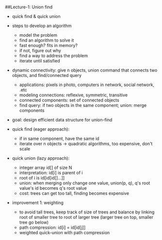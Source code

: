 ##Lecture-1: Union find
* quick find & quick union
* steps to develop an algorithm
	* model the problem
	* find an algorithm to solve it
	* fast enough? fits in memory?
	* if not, figure out why
	* find a way to address the problem
	* iterate until satisfied
* dynamic connectivity: give n objects, union command that connects two objects, and find/connected query
	* applications: pixels in photo, computers in network, social network, .etc
	* modeling connections: reflexive, symmetric, transitive
	* connected components: set of connected objects
	* find query: if two objects in the same component; union: merge components
	
* goal: design efficient data structure for union-find
* quick find (eager approach):
    * if in same component, have the same id
    * iterate over n objects -> quadratic algorithms, too expensive, don't scale
* quick union (lazy approach):
    * integer array id[] of size N
    * interpretation: id[i] is parent of i
    * root of i is id[id[id[]...]]
    * union: when merging only change one value, union(p, q), q's root value's id becomes q's root value
    * cost: trees can get too tall, finding becomes expensive
* improvement 1: weighting
    * to avoid tall trees, keep track of size of trees and balance by linking root of smaller tree to root of larger tree
    (larger tree on top, smaller tree go below)
    * path compression: id[i] = id[id[j]]
    * weighted quick-union with path compression
    
    
    
    
    

    
    

